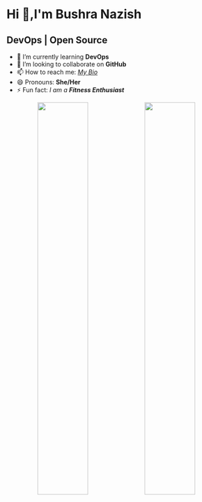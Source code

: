 # Hi 👋,I'm Bushra Nazish

## **DevOps | Open Source**

- 🌱 I’m currently learning **DevOps**
- 👯 I’m looking to collaborate on **GitHub** 
- 📫 How to reach me: [*My Bio*](https://linktr.ee/BushraNazish)
- 😄 Pronouns: **She/Her**
- ⚡ Fun fact: *I am a **Fitness Enthusiast***

<!--
**BushraNazish/BushraNazish** is a ✨ _special_ ✨ repository because its `README.md` (this file) appears on your GitHub profile.

Here are some ideas to get you started:

- 🔭 I’m currently working on ...
- 🌱 I’m currently learning ...
- 👯 I’m looking to collaborate on ...
- 🤔 I’m looking for help with ...
- 💬 Ask me about ...
- 📫 How to reach me: ...
- 😄 Pronouns: ...
- ⚡ Fun fact: ...
-->

<p align="center">
   <img width="48%" src="https://github-readme-stats.vercel.app/api?username=BushraNazish&show_icons=true&theme=tokyonight" />
   <img width="48%" src="https://github-readme-streak-stats.herokuapp.com/?user=BushraNazish&theme=tokyonight" />
</p>
